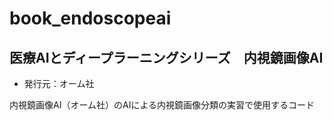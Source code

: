 # book_endoscopeai

## 医療AIとディープラーニングシリーズ 内視鏡画像AI
- 発行元：オーム社

内視鏡画像AI（オーム社）のAIによる内視鏡画像分類の実習で使用するコード
